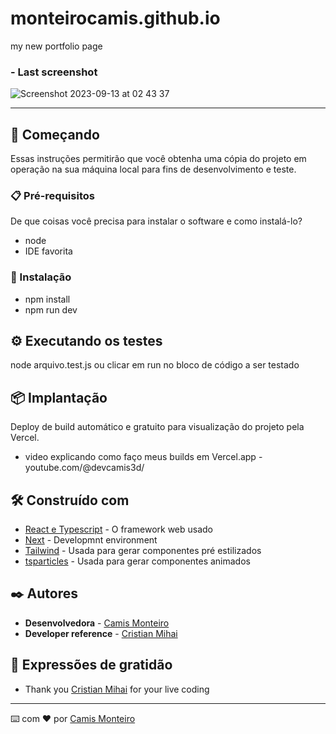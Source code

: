 # monteirocamis.github.io
my new portfolio page 



###  - Last screenshot
![Screenshot 2023-09-13 at 02 43 37](https://github.com/monteirocamis/camismonteiro/assets/26682838/22eeb48a-352e-4fc3-a0a2-d2fc3718c0c0)




___


## 🚀 Começando

Essas instruções permitirão que você obtenha uma cópia do projeto em operação na sua máquina local para fins de desenvolvimento e teste.



### 📋 Pré-requisitos

De que coisas você precisa para instalar o software e como instalá-lo?

- node
- IDE favorita

### 🔧 Instalação

- npm install 
- npm run dev

## ⚙️ Executando os testes

node arquivo.test.js 
 ou clicar em run no bloco de código a ser testado


## 📦 Implantação

Deploy de build automático e gratuito para visualização do projeto pela Vercel.
- video explicando como faço meus builds em Vercel.app - youtube.com/@devcamis3d/

## 🛠️ Construído com

* [React e Typescript](http:///) - O framework web usado
* [Next]() - Developmnt environment
* [Tailwind]() - Usada para gerar componentes pré estilizados
* [tsparticles]() - Usada para gerar componentes animados


## ✒️ Autores

* **Desenvolvedora**  -  [Camis Monteiro](https://gist.github.com/monteirocamis) 
* **Developer reference**  -   [Cristian Mihai](https://www.youtube.com/watch?v=qp0-L_M3Ad4)  


## 🎁 Expressões de gratidão

* Thank you [Cristian Mihai](https://www.youtube.com/watch?v=qp0-L_M3Ad4) for your live coding

---
⌨️ com ❤️ por [Camis Monteiro](https://gist.github.com/monteirocamis) 
